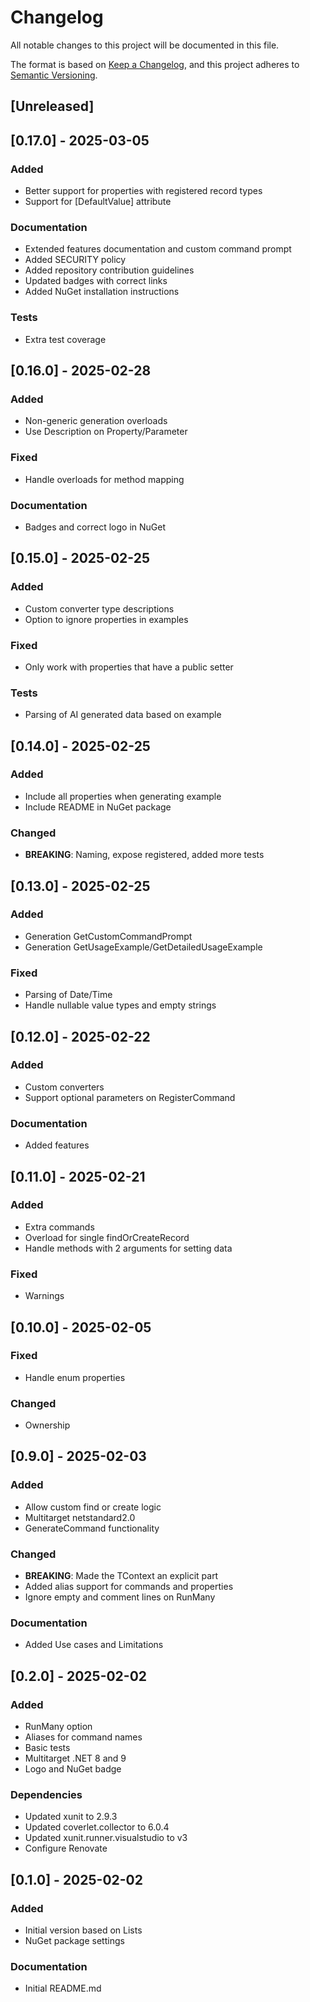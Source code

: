 # Changelog

All notable changes to this project will be documented in this file.

The format is based on [Keep a Changelog](https://keepachangelog.com/en/1.0.0/), and this project adheres to [Semantic Versioning](https://semver.org/spec/v2.0.0.html).

## [Unreleased]

## [0.17.0] - 2025-03-05

### Added

- Better support for properties with registered record types
- Support for [DefaultValue] attribute

### Documentation

- Extended features documentation and custom command prompt
- Added SECURITY policy
- Added repository contribution guidelines
- Updated badges with correct links
- Added NuGet installation instructions

### Tests

- Extra test coverage

## [0.16.0] - 2025-02-28

### Added

- Non-generic generation overloads
- Use Description on Property/Parameter

### Fixed

- Handle overloads for method mapping

### Documentation

- Badges and correct logo in NuGet

## [0.15.0] - 2025-02-25

### Added

- Custom converter type descriptions
- Option to ignore properties in examples

### Fixed

- Only work with properties that have a public setter

### Tests

- Parsing of AI generated data based on example

## [0.14.0] - 2025-02-25

### Added

- Include all properties when generating example
- Include README in NuGet package

### Changed

- **BREAKING**: Naming, expose registered, added more tests

## [0.13.0] - 2025-02-25

### Added

- Generation GetCustomCommandPrompt
- Generation GetUsageExample/GetDetailedUsageExample

### Fixed

- Parsing of Date/Time
- Handle nullable value types and empty strings

## [0.12.0] - 2025-02-22

### Added

- Custom converters
- Support optional parameters on RegisterCommand

### Documentation

- Added features

## [0.11.0] - 2025-02-21

### Added

- Extra commands
- Overload for single findOrCreateRecord
- Handle methods with 2 arguments for setting data

### Fixed

- Warnings

## [0.10.0] - 2025-02-05

### Fixed

- Handle enum properties

### Changed

- Ownership

## [0.9.0] - 2025-02-03

### Added

- Allow custom find or create logic
- Multitarget netstandard2.0
- GenerateCommand functionality

### Changed

- **BREAKING**: Made the TContext an explicit part
- Added alias support for commands and properties
- Ignore empty and comment lines on RunMany

### Documentation

- Added Use cases and Limitations

## [0.2.0] - 2025-02-02

### Added

- RunMany option
- Aliases for command names
- Basic tests
- Multitarget .NET 8 and 9
- Logo and NuGet badge

### Dependencies

- Updated xunit to 2.9.3
- Updated coverlet.collector to 6.0.4
- Updated xunit.runner.visualstudio to v3
- Configure Renovate

## [0.1.0] - 2025-02-02

### Added

- Initial version based on Lists
- NuGet package settings

### Documentation

- Initial README.md